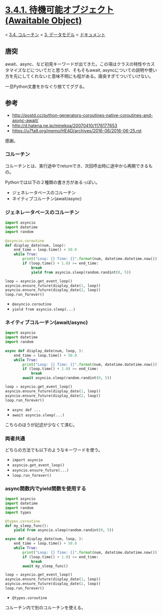 # [3.4.1. 待機可能オブジェクト (Awaitable Object)](https://docs.python.jp/3/reference/datamodel.html#awaitable-objects)

< [3.4. コルーチン](https://docs.python.jp/3/reference/datamodel.html#coroutines) < [3. データモデル](https://docs.python.jp/3/reference/datamodel.html#data-model) < [ドキュメント](https://docs.python.jp/3/index.html)

## 唐突

await、async、など初見キーワードが出てきた。この項はクラスの特性やカスタマイズなどについてだと思うが、そもそもawait, asyncについての説明や使い方を先にしてくれないと意味不明にも程がある。唐突すぎてついていけない。

一旦Python文書をかなぐり捨ててググる。

## 参考

* http://postd.cc/python-generators-coroutines-native-coroutines-and-async-await/
* http://d.hatena.ne.jp/minekoa/20070410/1176177653
* https://u7fa9.org/memo/HEAD/archives/2016-06/2016-06-25.rst

感謝。

### コルーチン

コルーチンとは、実行途中でreturnでき、次回呼出時に途中から再開できるもの。

Pythonでは以下の２種類の書き方があるっぽい。

* ジェネレータベースのコルーチン
* ネイティブコルーチン(await/async)

### ジェネレータベースのコルーチン

```python
import asyncio
import datetime
import random
 
@asyncio.coroutine
def display_date(num, loop):
    end_time = loop.time() + 50.0
    while True:
        print("Loop: {} Time: {}".format(num, datetime.datetime.now()))
        if (loop.time() + 1.0) >= end_time:
            break
            yield from asyncio.sleep(random.randint(0, 5))

loop = asyncio.get_event_loop()
asyncio.ensure_future(display_date(1, loop))
asyncio.ensure_future(display_date(2, loop))
loop.run_forever()
```

* `@asyncio.coroutine`
* `yield from asyncio.sleep(...)`

### ネイティブコルーチン(await/async)

```python
import asyncio
import datetime
import random
 
async def display_date(num, loop, ):
    end_time = loop.time() + 50.0
    while True:
        print("Loop: {} Time: {}".format(num, datetime.datetime.now()))
        if (loop.time() + 1.0) >= end_time:
            break
        await asyncio.sleep(random.randint(0, 5))

loop = asyncio.get_event_loop() 
asyncio.ensure_future(display_date(1, loop))
asyncio.ensure_future(display_date(2, loop))
loop.run_forever()
```

* `async def ...`
* `await asyncio.sleep(...)`

こちらのほうが記述が少なくて済む。

### 両者共通

どちらの方法でも以下のようなキーワードを使う。

* `import asyncio`
* `asyncio.get_event_loop()`
* `asyncio.ensure_future(...)`
* `loop.run_forever()`

### async関数内でyield関数を使用する

```python
import asyncio
import datetime
import random
import types

@types.coroutine
def my_sleep_func():
    yield from asyncio.sleep(random.randint(0, 5))

async def display_date(num, loop, ):
    end_time = loop.time() + 50.0
    while True:
        print("Loop: {} Time: {}".format(num, datetime.datetime.now()))
        if (loop.time() + 1.0) >= end_time:
            break
        await my_sleep_func()

loop = asyncio.get_event_loop()
asyncio.ensure_future(display_date(1, loop))
asyncio.ensure_future(display_date(2, loop))
loop.run_forever()
```

* `@types.coroutine`

コルーチン内で別のコルーチンを使える。

